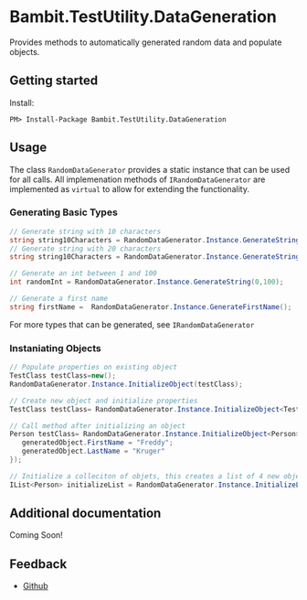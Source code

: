 # Bambit.TestUtility.DataGeneration

Provides methods to automatically generated random data and populate objects.

## Getting started

Install:
```shell
PM> Install-Package Bambit.TestUtility.DataGeneration

```

## Usage
The class `RandomDataGenerator` provides a static instance that can be used for all calls.
All implemenation methods of `IRandomDataGenerator` are implemented as `virtual` to allow for extending the functionality.
### Generating Basic Types

```csharp
// Generate string with 10 characters
string string10Characters = RandomDataGenerator.Instance.GenerateString(10);
// Generate string with 20 characters
string string10Characters = RandomDataGenerator.Instance.GenerateString(20);

// Generate an int between 1 and 100
int randomInt = RandomDataGenerator.Instance.GenerateString(0,100);

// Generate a first name
string firstName =  RandomDataGenerator.Instance.GenerateFirstName();

```
For more types that can be generated, see `IRandomDataGenerator`

### Instaniating Objects

```csharp
// Populate properties on existing object
TestClass testClass=new();
RandomDataGenerator.Instance.InitializeObject(testClass);

// Create new object and initialize properties
TestClass testClass= RandomDataGenerator.Instance.InitializeObject<TestClass>();

// Call method after initializing an object
Person testClass= RandomDataGenerator.Instance.InitializeObject<Person>((generatedObject)=>{
   generatedObject.FirstName = "Freddy";
   generatedObject.LastName = "Kruger"
});

// Initialize a colleciton of objets, this creates a list of 4 new objects
IList<Person> initializeList = RandomDataGenerator.Instance.InitializeList<Person>(4);

```

## Additional documentation

Coming Soon!

## Feedback
  * [Github](https://github.com/BambitTech/test-utils/issues)
